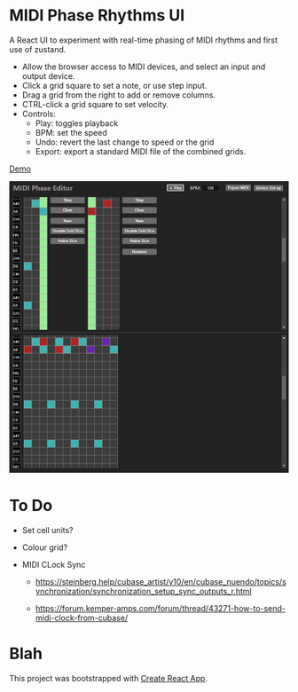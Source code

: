 # MIDI Phase Rhythms UI

A React UI to experiment with real-time phasing of MIDI rhythms and first use of zustand.

* Allow the browser access to MIDI devices, and select an input and output device.
* Click a grid square to set a note, or use step input.
* Drag a grid from the right to add or remove columns.
* CTRL-click a grid square to set velocity.
* Controls:
   * Play: toggles playback
   * BPM: set the speed
   * Undo: revert the last change to speed or the grid
   * Export: export a standard MIDI file of the combined grids.

[Demo](https://leegee.github.io/midi-phase-ui-experiment/)

![Screenshot](./README/screenshot.png)

# To Do

* Set cell units?

* Colour grid?

*  MIDI CLock Sync

   * https://steinberg.help/cubase_artist/v10/en/cubase_nuendo/topics/synchronization/synchronization_setup_sync_outputs_r.html

   * https://forum.kemper-amps.com/forum/thread/43271-how-to-send-midi-clock-from-cubase/


# Blah

This project was bootstrapped with [Create React App](https://github.com/facebook/create-react-app).
